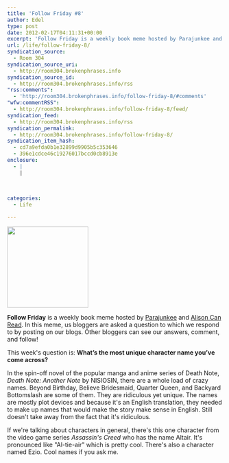 ```yaml
---
title: 'Follow Friday #8'
author: Edel
type: post
date: 2012-02-17T04:11:31+00:00
excerpt: 'Follow Friday is a weekly book meme hosted by Parajunkee and Alison Can Read. In this meme, us bloggers are asked a question to which we respond to by posting on our blogs. Other bloggers can see our answers, comment, and follow! This week&rsquo;s question is: What&rsquo;s the most unique character name you&rsquo;ve come across? [...]'
url: /life/follow-friday-8/
syndication_source:
  - Room 304
syndication_source_uri:
  - http://room304.brokenphrases.info
syndication_source_id:
  - http://room304.brokenphrases.info/rss
"rss:comments":
  - 'http://room304.brokenphrases.info/follow-friday-8/#comments'
"wfw:commentRSS":
  - http://room304.brokenphrases.info/follow-friday-8/feed/
syndication_feed:
  - http://room304.brokenphrases.info/rss
syndication_permalink:
  - http://room304.brokenphrases.info/follow-friday-8/
syndication_item_hash:
  - cd7a9efda0b1e32899d9905b5c353646
  - 396e1cdce46c19276017bccd0cb8913e
enclosure:
  - |
    |
        
        
        
categories:
  - Life

---
```

<div class="left">
  <a href="http://www.parajunkee.com/search/label/FF"><img border="0" src="http://farm5.static.flickr.com/4019/4710921228_e3140444bf_o.png" width="189" /></a>
</div>

<div class="right">
  <p>
    <strong>Follow Friday</strong> is a weekly book meme hosted by <a href="http://parajunkee.com/">Parajunkee</a> and <a href="http://www.alisoncanread.com/">Alison Can Read</a>. In this meme, us bloggers are asked a question to which we respond to by posting on our blogs. Other bloggers can see our answers, comment, and follow!
  </p>
  
  <p>
    This week's question is: <strong>What’s the most unique character name you’ve come across?</strong>
  </p>
  
  <p>
    In the spin-off novel of the popular manga and anime series of Death Note, <em>Death Note: Another Note</em> by NISIOSIN, there are a whole load of crazy names. Beyond Birthday, Believe Bridesmaid, Quarter Queen, and Backyard Bottomslash are some of them. They are ridiculous yet unique. The names are mostly plot devices and because it's an English translation, they needed to make up names that would make the story make sense in English. Still doesn't take away from the fact that it's ridiculous.
  </p>
  
  <p>
    If we're talking about characters in general, there's this one character from the video game series <em>Assassin's Creed</em> who has the name Altair. It's pronounced like "Al-tie-air" which is pretty cool. There's also a character named Ezio. Cool names if you ask me.
  </p>
</div>

<br style="clear:both;" />


